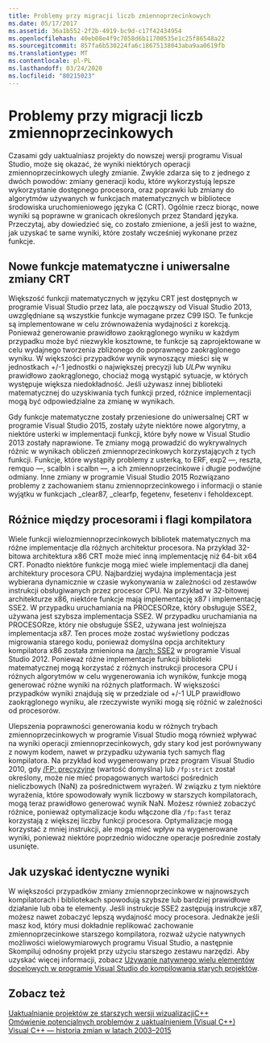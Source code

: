 ```yaml
---
title: Problemy przy migracji liczb zmiennoprzecinkowych
ms.date: 05/17/2017
ms.assetid: 36a1b552-2f2b-4919-bc9d-c17f42434954
ms.openlocfilehash: 40eb08e4f9c7058d6b11700535e1c25f86548a22
ms.sourcegitcommit: 857fa6b530224fa6c18675138043aba9aa0619fb
ms.translationtype: MT
ms.contentlocale: pl-PL
ms.lasthandoff: 03/24/2020
ms.locfileid: "80215023"
---
```

# <a name="floating-point-migration-issues"></a>Problemy przy migracji liczb zmiennoprzecinkowych

Czasami gdy uaktualniasz projekty do nowszej wersji programu Visual Studio, może się okazać, że wyniki niektórych operacji zmiennoprzecinkowych uległy zmianie. Zwykle zdarza się to z jednego z dwóch powodów: zmiany generacji kodu, które wykorzystują lepsze wykorzystanie dostępnego procesora, oraz poprawki lub zmiany do algorytmów używanych w funkcjach matematycznych w bibliotece środowiska uruchomieniowego języka C (CRT). Ogólnie rzecz biorąc, nowe wyniki są poprawne w granicach określonych przez Standard języka. Przeczytaj, aby dowiedzieć się, co zostało zmienione, a jeśli jest to ważne, jak uzyskać te same wyniki, które zostały wcześniej wykonane przez funkcje.

## <a name="new-math-functions-and-universal-crt-changes"></a>Nowe funkcje matematyczne i uniwersalne zmiany CRT

Większość funkcji matematycznych w języku CRT jest dostępnych w programie Visual Studio przez lata, ale począwszy od Visual Studio 2013, uwzględniane są wszystkie funkcje wymagane przez C99 ISO. Te funkcje są implementowane w celu zrównoważenia wydajności z korekcją. Ponieważ generowanie prawidłowo zaokrąglonego wyniku w każdym przypadku może być niezwykle kosztowne, te funkcje są zaprojektowane w celu wydajnego tworzenia zbliżonego do poprawnego zaokrąglonego wyniku. W większości przypadków wynik wynoszący mieści się w jednostkach +/-1 jednostki o największej precyzji lub *ULP*w wyniku prawidłowo zaokrąglonego, chociaż mogą wystąpić sytuacje, w których występuje większa niedokładność. Jeśli używasz innej biblioteki matematycznej do uzyskiwania tych funkcji przed, różnice implementacji mogą być odpowiedzialne za zmianę w wynikach.

Gdy funkcje matematyczne zostały przeniesione do uniwersalnej CRT w programie Visual Studio 2015, zostały użyte niektóre nowe algorytmy, a niektóre usterki w implementacji funkcji, które były nowe w Visual Studio 2013 zostały naprawione. Te zmiany mogą prowadzić do wykrywalnych różnic w wynikach obliczeń zmiennoprzecinkowych korzystających z tych funkcji. Funkcje, które wystąpiły problemy z usterką, to ERF, exp2 —, reszta, remquo —, scalbln i scalbn —, a ich zmiennoprzecinkowe i długie podwójne odmiany.  Inne zmiany w programie Visual Studio 2015 Rozwiązano problemy z zachowaniem stanu zmiennoprzecinkowego i informacji o stanie wyjątku w funkcjach _clear87, _clearfp, fegetenv, fesetenv i feholdexcept.

## <a name="processor-differences-and-compiler-flags"></a>Różnice między procesorami i flagi kompilatora

Wiele funkcji wielozmiennoprzecinkowych bibliotek matematycznych ma różne implementacje dla różnych architektur procesora. Na przykład 32-bitowa architektura x86 CRT może mieć inną implementację niż 64-bit x64 CRT. Ponadto niektóre funkcje mogą mieć wiele implementacji dla danej architektury procesora CPU. Najbardziej wydajna implementacja jest wybierana dynamicznie w czasie wykonywania w zależności od zestawów instrukcji obsługiwanych przez procesor CPU. Na przykład w 32-bitowej architekturze x86, niektóre funkcje mają implementację x87 i implementację SSE2. W przypadku uruchamiania na PROCESORze, który obsługuje SSE2, używana jest szybsza implementacja SSE2. W przypadku uruchamiania na PROCESORze, który nie obsługuje SSE2, używana jest wolniejsza implementacja x87. Ten proces może zostać wyświetlony podczas migrowania starego kodu, ponieważ domyślna opcja architektury kompilatora x86 została zmieniona na [/arch: SSE2](../build/reference/arch-x86.md) w programie Visual Studio 2012. Ponieważ różne implementacje funkcji biblioteki matematycznej mogą korzystać z różnych instrukcji procesora CPU i różnych algorytmów w celu wygenerowania ich wyników, funkcje mogą generować różne wyniki na różnych platformach. W większości przypadków wyniki znajdują się w przedziale od +/-1 ULP prawidłowo zaokrąglonego wyniku, ale rzeczywiste wyniki mogą się różnić w zależności od procesorów.

Ulepszenia poprawności generowania kodu w różnych trybach zmiennoprzecinkowych w programie Visual Studio mogą również wpływać na wyniki operacji zmiennoprzecinkowych, gdy stary kod jest porównywany z nowym kodem, nawet w przypadku używania tych samych flag kompilatora. Na przykład kod wygenerowany przez program Visual Studio 2010, gdy [/FP: precyzyjne](../build/reference/fp-specify-floating-point-behavior.md) (wartość domyślna) lub `/fp:strict` został określony, może nie mieć propagowanych wartości pośrednich nieliczbowych (NaN) za pośrednictwem wyrażeń. W związku z tym niektóre wyrażenia, które spowodowały wynik liczbowy w starszych kompilatorach, mogą teraz prawidłowo generować wynik NaN. Możesz również zobaczyć różnice, ponieważ optymalizacje kodu włączone dla `/fp:fast` teraz korzystają z większej liczby funkcji procesora. Optymalizacje mogą korzystać z mniej instrukcji, ale mogą mieć wpływ na wygenerowane wyniki, ponieważ niektóre poprzednio widoczne operacje pośrednie zostały usunięte.

## <a name="how-to-get-identical-results"></a>Jak uzyskać identyczne wyniki

W większości przypadków zmiany zmiennoprzecinkowe w najnowszych kompilatorach i bibliotekach spowodują szybsze lub bardziej prawidłowe działanie lub oba te elementy. Jeśli instrukcje SSE2 zastępują instrukcje x87, możesz nawet zobaczyć lepszą wydajność mocy procesora. Jednakże jeśli masz kod, który musi dokładnie replikować zachowanie zmiennoprzecinkowe starszego kompilatora, rozważ użycie natywnych możliwości wielowymiarowych programu Visual Studio, a następnie Skompiluj odnośny projekt przy użyciu starszego zestawu narzędzi. Aby uzyskać więcej informacji, zobacz [Używanie natywnego wielu elementów docelowych w programie Visual Studio do kompilowania starych projektów](use-native-multi-targeting.md).

## <a name="see-also"></a>Zobacz też

[Uaktualnianie projektów ze starszych wersji wizualizacjiC++](upgrading-projects-from-earlier-versions-of-visual-cpp.md)<br/>
[Omówienie potencjalnych problemów z uaktualnieniem (Visual C++)](overview-of-potential-upgrade-issues-visual-cpp.md)<br/>
[Visual C++ — historia zmian w latach 2003–2015](visual-cpp-change-history-2003-2015.md)

